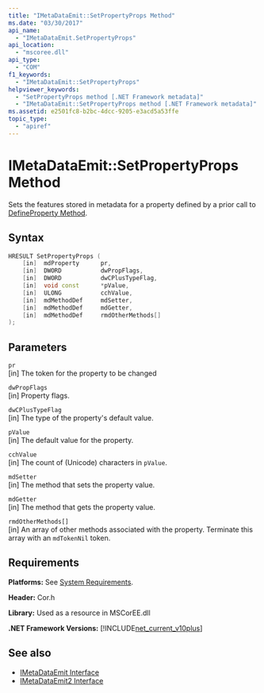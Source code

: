 ```yaml
---
title: "IMetaDataEmit::SetPropertyProps Method"
ms.date: "03/30/2017"
api_name: 
  - "IMetaDataEmit.SetPropertyProps"
api_location: 
  - "mscoree.dll"
api_type: 
  - "COM"
f1_keywords: 
  - "IMetaDataEmit::SetPropertyProps"
helpviewer_keywords: 
  - "SetPropertyProps method [.NET Framework metadata]"
  - "IMetaDataEmit::SetPropertyProps method [.NET Framework metadata]"
ms.assetid: e2501fc8-b2bc-4dcc-9205-e3acd5a53ffe
topic_type: 
  - "apiref"
---
```

# IMetaDataEmit::SetPropertyProps Method
Sets the features stored in metadata for a property defined by a prior call to [DefineProperty Method](../../../../docs/framework/unmanaged-api/metadata/imetadataemit-defineproperty-method.md).  
  
## Syntax  
  
```cpp  
HRESULT SetPropertyProps (   
    [in]  mdProperty      pr,   
    [in]  DWORD           dwPropFlags,   
    [in]  DWORD           dwCPlusTypeFlag,   
    [in]  void const      *pValue,   
    [in]  ULONG           cchValue,   
    [in]  mdMethodDef     mdSetter,   
    [in]  mdMethodDef     mdGetter,   
    [in]  mdMethodDef     rmdOtherMethods[]   
);  
```  
  
## Parameters  
 `pr`  
 [in] The token for the property to be changed  
  
 `dwPropFlags`  
 [in] Property flags.  
  
 `dwCPlusTypeFlag`  
 [in] The type of the property's default value.  
  
 `pValue`  
 [in] The default value for the property.  
  
 `cchValue`  
 [in] The count of (Unicode) characters in `pValue`.  
  
 `mdSetter`  
 [in] The method that sets the property value.  
  
 `mdGetter`  
 [in] The method that gets the property value.  
  
 `rmdOtherMethods[]`  
 [in] An array of other methods associated with the property. Terminate this array with an `mdTokenNil` token.  
  
## Requirements  
 **Platforms:** See [System Requirements](../../../../docs/framework/get-started/system-requirements.md).  
  
 **Header:** Cor.h  
  
 **Library:** Used as a resource in MSCorEE.dll  
  
 **.NET Framework Versions:** [!INCLUDE[net_current_v10plus](../../../../includes/net-current-v10plus-md.md)]  
  
## See also

- [IMetaDataEmit Interface](../../../../docs/framework/unmanaged-api/metadata/imetadataemit-interface.md)
- [IMetaDataEmit2 Interface](../../../../docs/framework/unmanaged-api/metadata/imetadataemit2-interface.md)
